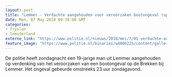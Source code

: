 ```yaml
---
layout: post
title: "Lemmer - Verdachte aangehouden voor veroorzaken bootongeval (update)"
date: Mon, 07 May 2018 09:38:00 GMT
categories: 
- fryslan 
- lemsterland 
externe_link: "https://www.politie.nl/nieuws/2018/mei/7/01-verdachte-aangehouden-voor-veroorzaken-bootongeval.html"
feature_image: "https://www.politie.nl/binaries/w400h225/content/gallery/politie/stockfotos/infra-en-voertuigen/agent-op-schip-waterpolitie.jpg"
---
```


De politie heeft zondagnacht een 19-jarige man uit Lemmer aangehouden op verdenking van het veroorzaken van een bootongeval op de Brekken bij Lemmer. Het ongeval gebeurde omstreeks 23 uur zondagavond.

